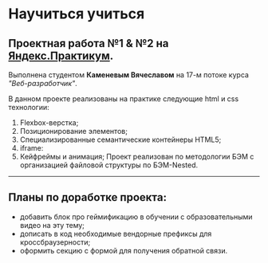 Научиться учиться
===
Проектная работа №1 & №2 на [Яндекс.Практикум](https://praktikum.yandex.ru/).
---
Выполнена студентом **Каменевым Вячеславом** на 17-м потоке курса *"Веб-разработчик"*.

В данном проекте реализованы на практике следующие html и css технологии:
1. Flexbox-верстка;
2. Позиционирование элементов;
3. Специализированные семантические контейнеры HTML5;
3. iframe:
4. Кейфреймы и анимация;
Проект реализован по методологии БЭМ с организацией файловой структуры по БЭМ-Nested.

___

Планы по доработке проекта:
---
* добавить блок про геймификацию в обучении с образовательными видео на эту тему;
* дописать в код необходимые вендорные префиксы для кроссбраузерности;
* оформить секцию с формой для получения обратной связи.


